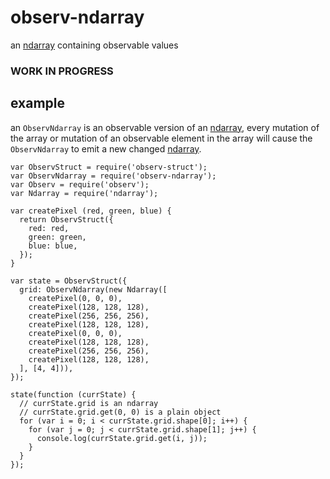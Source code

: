 # observ-ndarray

an [ndarray](http://npmjs.org/ndarray) containing observable values

### WORK IN PROGRESS

## example

an `ObservNdarray` is an observable version of an [ndarray](http://npmjs.org/ndarray), every mutation of the array or mutation of an observable element in the array will cause the `ObservNdarray` to emit a new changed [ndarray](http://npmjs.org/ndarray).

```
var ObservStruct = require('observ-struct');
var ObservNdarray = require('observ-ndarray');
var Observ = require('observ');
var Ndarray = require('ndarray');

var createPixel (red, green, blue) {
  return ObservStruct({
    red: red,
    green: green,
    blue: blue,
  });
}

var state = ObservStruct({
  grid: ObservNdarray(new Ndarray([
    createPixel(0, 0, 0),
    createPixel(128, 128, 128),
    createPixel(256, 256, 256),
    createPixel(128, 128, 128),
    createPixel(0, 0, 0),
    createPixel(128, 128, 128),
    createPixel(256, 256, 256),
    createPixel(128, 128, 128),
  ], [4, 4])),
});

state(function (currState) {
  // currState.grid is an ndarray
  // currState.grid.get(0, 0) is a plain object
  for (var i = 0; i < currState.grid.shape[0]; i++) {
    for (var j = 0; j < currState.grid.shape[1]; j++) {
      console.log(currState.grid.get(i, j));
    }
  }
});
```

